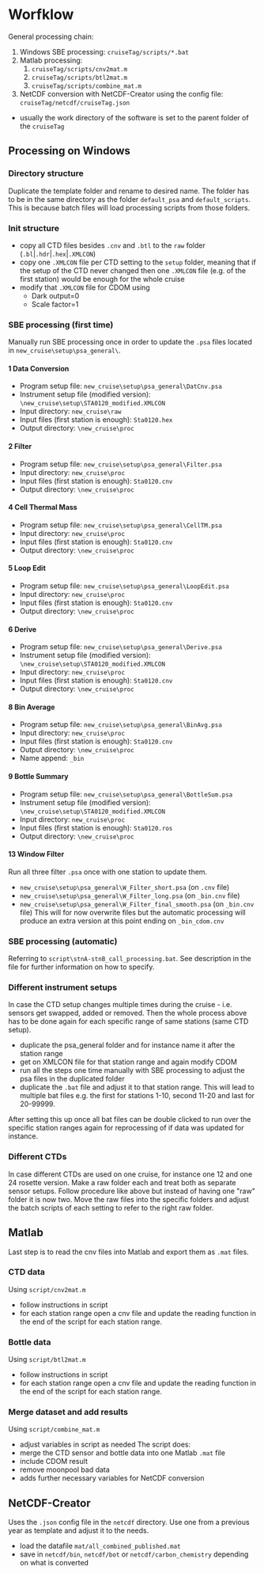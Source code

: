 # Worfklow
General processing chain:
1. Windows SBE processing: `cruiseTag/scripts/*.bat`
2. Matlab processing:
    1. `cruiseTag/scripts/cnv2mat.m`
    2. `cruiseTag/scripts/btl2mat.m`
    3. `cruiseTag/scripts/combine_mat.m`
3. NetCDF conversion with NetCDF-Creator using the config file: `cruiseTag/netcdf/cruiseTag.json`
  - usually the work directory of the software is set to the parent folder of the `cruiseTag`



## Processing on Windows
### Directory structure
Duplicate the template folder and rename to desired name.
The folder has to be in the same directory as the folder `default_psa` and `default_scripts`. This is because batch files will load processing scripts from those folders.

### Init structure
- copy all CTD files besides `.cnv` and `.btl` to the `raw` folder (`.bl`|`.hdr`|`.hex`|`.XMLCON`)
- copy one `.XMLCON` file per CTD setting to the `setup` folder, meaning that if the setup of the CTD never changed then one `.XMLCON` file (e.g. of the first station) would be enough for the whole cruise
- modify that `.XMLCON` file for CDOM using
  - Dark output=0
  - Scale factor=1


### SBE processing (first time)
Manually run SBE processing once in order to update the `.psa` files located in `new_cruise\setup\psa_general\`.

#### 1 Data Conversion
- Program setup file: `new_cruise\setup\psa_general\DatCnv.psa`
- Instrument setup file (modified version): `\new_cruise\setup\STA0120_modified.XMLCON`
- Input directory: `new_cruise\raw`
- Input files (first station is enough): `Sta0120.hex`
- Output directory: `\new_cruise\proc`

#### 2 Filter
- Program setup file: `new_cruise\setup\psa_general\Filter.psa`
- Input directory: `new_cruise\proc`
- Input files (first station is enough): `Sta0120.cnv`
- Output directory: `\new_cruise\proc`

#### 4 Cell Thermal Mass
- Program setup file: `new_cruise\setup\psa_general\CellTM.psa`
- Input directory: `new_cruise\proc`
- Input files (first station is enough): `Sta0120.cnv`
- Output directory: `\new_cruise\proc`

#### 5 Loop Edit
- Program setup file: `new_cruise\setup\psa_general\LoopEdit.psa`
- Input directory: `new_cruise\proc`
- Input files (first station is enough): `Sta0120.cnv`
- Output directory: `\new_cruise\proc`

#### 6 Derive
- Program setup file: `new_cruise\setup\psa_general\Derive.psa`
- Instrument setup file (modified version): `\new_cruise\setup\STA0120_modified.XMLCON`
- Input directory: `new_cruise\proc`
- Input files (first station is enough): `Sta0120.cnv`
- Output directory: `\new_cruise\proc`

#### 8 Bin Average
- Program setup file: `new_cruise\setup\psa_general\BinAvg.psa`
- Input directory: `new_cruise\proc`
- Input files (first station is enough): `Sta0120.cnv`
- Output directory: `\new_cruise\proc`
- Name append: `_bin`

#### 9 Bottle Summary
- Program setup file: `new_cruise\setup\psa_general\BottleSum.psa`
- Instrument setup file (modified version): `\new_cruise\setup\STA0120_modified.XMLCON`
- Input directory: `new_cruise\proc`
- Input files (first station is enough): `Sta0120.ros`
- Output directory: `\new_cruise\proc`

#### 13 Window Filter
Run all three filter `.psa` once with one station to update them.
- `new_cruise\setup\psa_general\W_Filter_short.psa` (on `.cnv` file)
- `new_cruise\setup\psa_general\W_Filter_long.psa` (on `_bin.cnv` file)
- `new_cruise\setup\psa_general\W_Filter_final_smooth.psa` (on `_bin.cnv` file)
This will for now overwrite files but the automatic processing will produce an extra version at this point ending on `_bin_cdom.cnv`


### SBE processing (automatic)
Referring to `script\stnA-stnB_call_processing.bat`. See description in the file for further information on how to specify.

### Different instrument setups
In case the CTD setup changes multiple times during the cruise - i.e. sensors get swapped, added or removed. Then the whole process above has to be done again for each specific range of same stations (same CTD setup).
- duplicate the psa_general folder and for instance name it after the station range
- get on XMLCON file for that station range and again modify CDOM
- run all the steps one time manually with SBE processing to adjust the psa files in the duplicated folder
- duplicate the `.bat` file and adjust it to that station range. This will lead to multiple bat files e.g. the first for stations 1-10, second 11-20 and last for 20-99999.

After setting this up once all bat files can be double clicked to run over the specific station ranges again for reprocessing of if data was updated for instance.

### Different CTDs
In case different CTDs are used on one cruise, for instance one 12 and one 24 rosette version.
Make a raw folder each and treat both as separate sensor setups. Follow procedure like above but instead of having one "raw" folder it is now two. Move the raw files into the specific folders and adjust the batch scripts of each setting to refer to the right raw folder.

## Matlab
Last step is to read the cnv files into Matlab and export them as `.mat` files. 

### CTD data
Using `script/cnv2mat.m`
- follow instructions in script
- for each station range open a cnv file and update the reading function in the end of the script for each station range.

### Bottle data
Using `script/btl2mat.m`
- follow instructions in script
- for each station range open a cnv file and update the reading function in the end of the script for each station range.


### Merge dataset and add results
Using `script/combine_mat.m`
- adjust variables in script as needed
The script does:
- merge the CTD sensor and bottle data into one Matlab `.mat` file 
- include CDOM result
- remove moonpool bad data
- adds further necessary variables for NetCDF conversion


## NetCDF-Creator
Uses the `.json` config file in the `netcdf` directory. Use one from a previous year as template and adjust it to the needs.
- load the datafile `mat/all_combined_published.mat`
- save in `netcdf/bin`, `netcdf/bot` or `netcdf/carbon_chemistry` depending on what is converted
